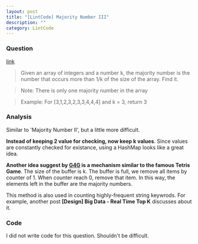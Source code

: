 ```yaml
---
layout: post
title: "[LintCode] Majority Number III"
description: ""
category: LintCode
---
```


### Question

[link](http://www.lintcode.com/en/problem/majority-number-iii/)

> Given an array of integers and a number k, the majority number is the number that occurs more than 1/k of the size of the array. Find it.

> Note: There is only one majority number in the array

> Example: For [3,1,2,3,2,3,3,4,4,4] and k = 3, return 3

### Analysis

Similar to 'Majority Number II', but a little more difficult.

**Instead of keeping 2 value for checking, now keep k values**. Since values are constantly checked for existance, using a HashMap looks like a great idea.

**Another idea suggest by [G4G](http://www.geeksforgeeks.org/given-an-array-of-of-size-n-finds-all-the-elements-that-appear-more-than-nk-times/) is a mechanism similar to the famous Tetris Game**. The size of the buffer is k. The buffer is full, we remove all items by counter of 1. When counter reach 0, remove that item. In this way, the elements left in the buffer are the majority numbers.

This method is also used in counting highly-frequent string keywrods. For example, another post **[Design] Big Data - Real Time Top K** discusses about it.

### Code

I did not write code for this question. Shouldn't be difficult.
